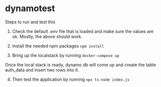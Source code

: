 # dynamotest

Steps to run and test this

1. Check the default .env file that is loaded and make sure the values are ok. Mostly, the above should work.

2. Install the needed npm packages
`npm install`

3. Bring up the localstack by running
`docker-compose up`

Once the local stack is ready, dynamo db will come up and create the table auth_data and insert two rows into it.

4. Then test the application by running `npx ts-node index.js`


